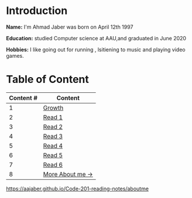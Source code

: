 # Introduction
 **Name:**  I'm Ahmad Jaber was born on April 12th 1997

 **Education:** 
 studied Computer science at AAU,and graduated in June 2020

 **Hobbies:** I like going out for running , lsitiening  to music and playing video games.



# Table of Content

| Content #      | Content |
| ----------- | ----------- |
|1   |[Growth](https://aajaber.github.io/reading-notes/growth)|
|2   |[Read 1](https://aajaber.github.io/reading-notes/read1)|
|3   |[Read 2](https://aajaber.github.io/reading-notes/read2)|
|4   |[Read 3](https://aajaber.github.io/reading-notes/read3)|
|5   |[Read 4](https://aajaber.github.io/reading-notes/read4)|
|6   |[Read 5](https://aajaber.github.io/reading-notes/read5)|
|7   |[Read 6](https://aajaber.github.io/reading-notes/read6)|
|8   |[More About me ->](https://aajaber.github.io/Code-201-reading-notes/aboutme)|
https://aajaber.github.io/Code-201-reading-notes/aboutme
